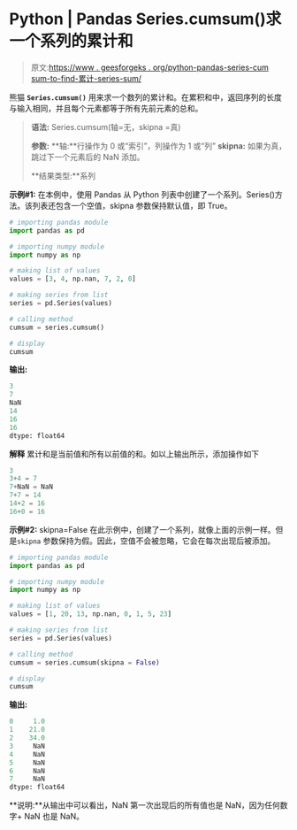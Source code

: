 # Python | Pandas Series.cumsum()求一个系列的累计和

> 原文:[https://www . geesforgeks . org/python-pandas-series-cum sum-to-find-累计-series-sum/](https://www.geeksforgeeks.org/python-pandas-series-cumsum-to-find-cumulative-sum-of-a-series/)

熊猫 **`Series.cumsum()`** 用来求一个数列的累计和。在累积和中，返回序列的长度与输入相同，并且每个元素都等于所有先前元素的总和。

> **语法:** Series.cumsum(轴=无，skipna =真)
> 
> **参数:**
> **轴:**行操作为 0 或“索引”，列操作为 1 或“列”
> **skipna:** 如果为真，跳过下一个元素后的 NaN 添加。
> 
> **结果类型:**系列

**示例#1:**
在本例中，使用 Pandas 从 Python 列表中创建了一个系列。Series()方法。该列表还包含一个空值，skipna 参数保持默认值，即 True。

```py
# importing pandas module
import pandas as pd

# importing numpy module
import numpy as np

# making list of values
values = [3, 4, np.nan, 7, 2, 0]

# making series from list
series = pd.Series(values)

# calling method
cumsum = series.cumsum()

# display
cumsum
```

**输出:**

```py
3
7
NaN
14
16
16
dtype: float64
```

**解释**
累计和是当前值和所有以前值的和。如以上输出所示，添加操作如下

```py
3
3+4 = 7
7+NaN = NaN
7+7 = 14
14+2 = 16
16+0 = 16
```

**示例#2:** skipna=False
在此示例中，创建了一个系列，就像上面的示例一样。但是`skipna` 参数保持为假。因此，空值不会被忽略，它会在每次出现后被添加。

```py
# importing pandas module
import pandas as pd

# importing numpy module
import numpy as np

# making list of values
values = [1, 20, 13, np.nan, 0, 1, 5, 23]

# making series from list
series = pd.Series(values)

# calling method
cumsum = series.cumsum(skipna = False)

# display
cumsum
```

**输出:**

```py
0     1.0
1    21.0
2    34.0
3     NaN
4     NaN
5     NaN
6     NaN
7     NaN
dtype: float64
```

**说明:**从输出中可以看出，NaN 第一次出现后的所有值也是 NaN，因为任何数字+ NaN 也是 NaN。